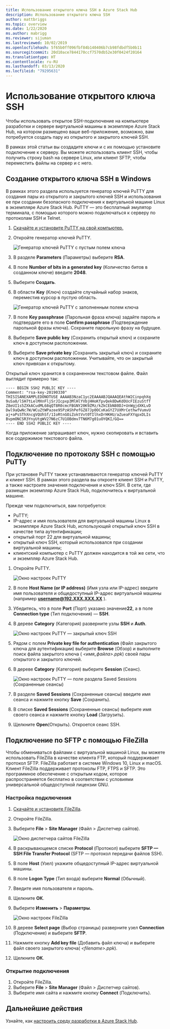 ```yaml
---
title: Использование открытого ключа SSH в Azure Stack Hub
description: Использование открытого ключа SSH
author: mattbriggs
ms.topic: overview
ms.date: 1/22/2020
ms.author: mabrigg
ms.reviewer: sijuman
ms.lastreviewed: 10/02/2019
ms.openlocfilehash: 5f65b0ff096fbf84b140406b7cb98fdbdf5b0b11
ms.sourcegitcommit: 20d10ace7844170ccf7570db52e30f0424f20164
ms.translationtype: HT
ms.contentlocale: ru-RU
ms.lasthandoff: 03/13/2020
ms.locfileid: "79295631"
---
```

# <a name="use-an-ssh-public-key"></a>Использование открытого ключа SSH

Чтобы использовать открытое SSH-подключение на компьютере разработки и сервере виртуальной машины в экземпляре Azure Stack Hub, на котором размещено ваше веб-приложение, возможно, вам потребуется создать пару из открытого и закрытого ключей SSH. 

В рамках этой статьи вы создадите ключи и с их помощью установите подключение к серверу. Вы можете использовать клиент SSH, чтобы получить строку bash на сервере Linux, или клиент SFTP, чтобы переместить файлы на сервер и с него.

## <a name="create-an-ssh-public-key-on-windows"></a>Создание открытого ключа SSH в Windows

В рамках этого раздела используется генератор ключей PuTTY для создания пары из открытого и закрытого ключей SSH и использования ее при создании безопасного подключения к виртуальной машине Linux в экземпляре Azure Stack Hub. PuTTY — это бесплатный эмулятор терминала, с помощью которого можно подключаться к серверу по протоколам SSH и Telnet.

1. [Скачайте и установите PuTTY на свой компьютер.](https://www.chiark.greenend.org.uk/~sgtatham/putty/latest.html)

1. Откройте генератор ключей PuTTY.

    ![Генератор ключей PuTTY с пустым полем ключа](media/azure-stack-dev-start-howto-ssh-public-key/001-putty-key-gen-start.png)

1. В разделе **Parameters** (Параметры) выберите **RSA**.

1. В поле **Number of bits in a generated key** (Количество битов в созданном ключе) введите **2048**.  

1. Выберите **Создать**.

1. В области **Key** (Ключ) создайте случайный набор знаков, переместив курсор в пустую область.

    ![Генератор ключей PuTTY с заполненным полем ключа](media/azure-stack-dev-start-howto-ssh-public-key/002-putty-key-gen-result.png)

1. В поле **Key passphrase** (Парольная фраза ключа) задайте пароль и подтвердите его в поле **Confirm passphrase** (Подтверждение парольной фразы ключа). Сохраните парольную фразу на будущее.

1. Выберите **Save public key** (Сохранить открытый ключ) и сохраните ключ в доступном расположении.

1. Выберите **Save private key** (Сохранить закрытый ключ) и сохраните ключ в доступном расположении. Учитывайте, что он закрытый ключ привязан к открытому.

Открытый ключ хранится в сохраненном текстовом файле. Файл выглядит примерно так:

```text  
---- BEGIN SSH2 PUBLIC KEY ----
Comment: "rsa-key-20190330"
THISISANEXAMPLEDONOTUSE AAAAB3NzaC1yc2EAAAABJQAAAQEAthW2CinpqhXq
9uSa8/lSH7tLelMXnFljSrJIcpxp3MlHlYVbjHHoKfpvQek8DwKdOUcFIEzuStfT
Z8eUI1s5ZXkACudML68qQT8R0cmcFBGNY20K9ZMz/kZkCEbN80DJ+UnWgjdXKLvD
Dwl9aQwNc7W/WCuZtWPazee95PzAShPefGZ87Jp0OCxKaGYZ7UXMrCethwfVumvU
aj+aPsSThXncgVQUhSf/1IoRtnGOiZoktVvt0TIlhxDrHKHU/aZueaFXYqpxDLIs
BvpmONCSR3YnyUtgWV27N6zC7U1OBdmv7TN6M7g01uOYQKI/GQ==
---- END SSH2 PUBLIC KEY ----
```

Когда приложение запрашивает ключ, нужно скопировать и вставить все содержимое текстового файла.

## <a name="connect-with-ssh-by-using-putty"></a>Подключение по протоколу SSH с помощью PuTTy

При установке PuTTY также устанавливаются генератор ключей PuTTY и клиент SSH. В рамках этого раздела вы откроете клиент SSH и PuTTY, а также настроите значения подключения и ключ SSH. В сети, где размещен экземпляр Azure Stack Hub, подключитесь к виртуальной машине.

Прежде чем подключиться, вам потребуется:
- PuTTY;
- IP-адрес и имя пользователя для виртуальной машины Linux в экземпляре Azure Stack Hub, использующей открытый ключ SSH в качестве типа аутентификации;
- открытый порт 22 для виртуальной машины;
- открытый ключ SSH, который использовался при создании виртуальной машины;
- клиентский компьютер с PuTTY должен находится в той же сети, что и экземпляр Azure Stack Hub.

1. Откройте PuTTY.

    ![Окно настроек PuTTY](media/azure-stack-dev-start-howto-ssh-public-key/002-putty-connect.png)

2. В поле **Host Name (or IP address)** (Имя узла или IP-адрес) введите имя пользователя и общедоступный IP-адрес виртуальной машины (например **username@192.XXX.XXX.XX** ). 
3. Убедитесь, что в поле **Port** (Порт) указано значение**22**, а в поле **Connection type** (Тип подключения) — **SSH**.
4. В дереве **Category** (Категория) разверните узлы **SSH** и **Auth**.

    ![Окно настроек PuTTY — закрытый ключ SSH](media/azure-stack-dev-start-howto-ssh-public-key/002-putty-set-private-key.png)

5. Рядом с полем **Private key file for authentication** (Файл закрытого ключа для аутентификации) выберите **Browse** (Обзор) и выполните поиск файла закрытого ключа ( *\<имя_файла>.ppk*) своей пары открытого и закрытого ключей.
6. В дереве **Category** (Категория) выберите **Session** (Сеанс).

    ![Окно настроек PuTTY — поле раздела Saved Sessions (Сохраненные сеансы)](media/azure-stack-dev-start-howto-ssh-public-key/003-puTTY-save-session.png)

7. В разделе **Saved Sessions** (Сохраненные сеансы) введите имя сеанса и нажмите кнопку **Save** (Сохранить).
8. В списке **Saved Sessions** (Сохраненные сеансы) выберите имя своего сеанса и нажмите кнопку **Load** (Загрузить).
9. Щелкните **Open**(Открыть). Откроется сеанс SSH.

## <a name="connect-with-sftp-with-filezilla"></a>Подключение по SFTP с помощью FileZilla

Чтобы обмениваться файлами с виртуальной машиной Linux, вы можете использовать FileZilla в качестве клиента FTP, который поддерживает протокол SFTP. FileZilla работает в системе Windows 10, Linux и macOS. Клиент FileZilla поддерживает протоколы FTP, FTPS и SFTP. Это программное обеспечение с открытым кодом, которое распространяется бесплатно в соответствии с условиями универсальной общедоступной лицензии GNU.

### <a name="set-your-connection"></a>Настройка подключения

1. [Скачайте и установите FileZilla](https://filezilla-project.org/download.php).
1. Откройте FileZilla.
1. Выберите **File** > **Site Manager** (Файл > Диспетчер сайтов).

    ![Окно диспетчера сайтов FileZilla](media/azure-stack-dev-start-howto-ssh-public-key/005-filezilla-file-manager.png)

1. В раскрывающемся списке **Protocol** (Протокол) выберите **SFTP — SSH File Transfer Protocol** (SFTP — протокол передачи файлов SSH).
1. В поле **Host** (Узел) укажите общедоступный IP-адрес виртуальной машины.
1. В поле **Logon Type** (Тип входа) выберите **Normal** (Обычный).
1. Введите имя пользователя и пароль.
1. Щелкните **ОК**.
1. Выберите **Изменить** > **Параметры**.

    ![Окно настроек FileZilla](media/azure-stack-dev-start-howto-ssh-public-key/006-filezilla-add-private-key.png)

1. В дереве **Select page** (Выбор страницы) разверните узел **Connection** (Подключение) и выберите **SFTP**.
1. Нажмите кнопку **Add key file** (Добавить файл ключа) и выберите файл своего закрытого ключа( *\<filename>.ppk*).
1. Щелкните **ОК**.

### <a name="open-your-connection"></a>Открытие подключения

1. Откройте FileZilla.
1. Выберите **File** > **Site Manager** (Файл > Диспетчер сайтов).
1. Выберите имя сайта и нажмите кнопку **Connect** (Подключить).

## <a name="next-steps"></a>Дальнейшие действия

Узнайте, как [настроить среду разработки в Azure Stack Hub](azure-stack-dev-start.md).
